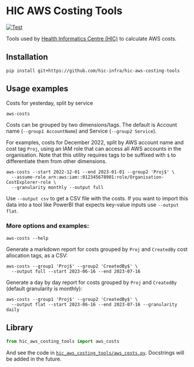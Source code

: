 # HIC AWS Costing Tools

[![Test](https://github.com/hic-infra/hic-aws-costing-tools/actions/workflows/test.yml/badge.svg)](https://github.com/hic-infra/hic-aws-costing-tools/actions/workflows/test.yml)

Tools used by [Health Informatics Centre (HIC)](https://www.dundee.ac.uk/hic) to calculate AWS costs.

## Installation

```
pip install git+https://github.com/hic-infra/hic-aws-costing-tools
```

## Usage examples

Costs for yesterday, split by service

```
aws-costs
```

Costs can be grouped by two dimensions/tags.
The default is Account name (`--group1 AccountName`) and Service (`--group2 Service`).

For examples, costs for December 2022, split by AWS account name and cost tag `Proj`, using an IAM role that can access all AWS accounts in the organisation.
Note that this utility requires tags to be suffixed with `$` to differentiate them from other dimensions.

```
aws-costs --start 2022-12-01 --end 2023-01-01 --group2 'Proj$' \
  --assume-role arn:aws:iam::012345678901:role/Organisation-CostExplorer-role \
  --granularity monthly --output full
```

Use `--output csv` to get a CSV file with the costs.
If you want to import this data into a tool like PowerBI that expects key-value inputs use `--output flat`.

### More options and examples:

```
aws-costs --help
```

Generate a markdown report for costs grouped by `Proj` and `CreatedBy` cost allocation tags, as a CSV:

```
aws-costs --group1 'Proj$' --group2 'CreatedBy$' \
  --output full --start 2023-06-16 --end 2023-07-16
```

Generate a day by day report for costs grouped by `Proj` and `CreatedBy` (default granularity is monthly):

```
aws-costs --group1 'Proj$' --group2 'CreatedBy$' \
  --output flat --start 2023-06-16 --end 2023-07-16 --granularity daily
```

## Library

```python
from hic_aws_costing_tools import aws_costs
```

And see the code in [`hic_aws_costing_tools/aws_costs.py`](hic_aws_costing_tools/aws_costs.py).
Docstrings will be added in the future.
